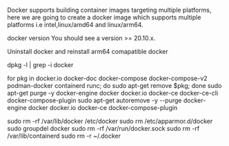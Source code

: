 Docker supports building container images targeting multiple platforms, here we are going to create a docker image which supports
multiple platforms i.e intel,linux/amd64 and linux/arm64.

docker version
You should see a version >= 20.10.x.

Uninstall docker and reinstall arm64 comapatible docker

dpkg -l | grep -i docker

for pkg in docker.io docker-doc docker-compose docker-compose-v2 podman-docker containerd runc; do sudo apt-get remove $pkg; done
sudo apt-get purge -y docker-engine docker docker.io docker-ce docker-ce-cli docker-compose-plugin
sudo apt-get autoremove -y --purge docker-engine docker docker.io docker-ce docker-compose-plugin

sudo rm -rf /var/lib/docker /etc/docker
sudo rm /etc/apparmor.d/docker
sudo groupdel docker
sudo rm -rf /var/run/docker.sock
sudo rm -rf /var/lib/containerd
sudo rm -r ~/.docker
